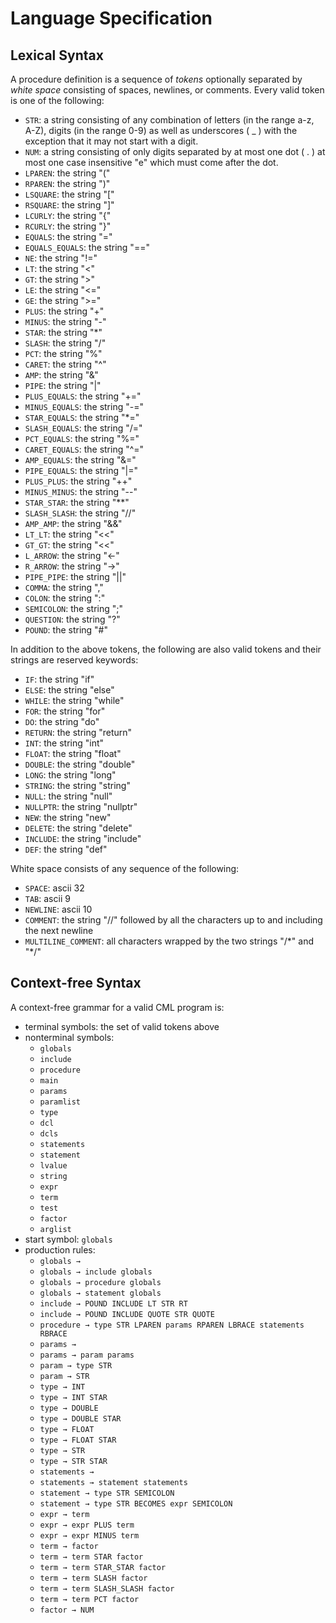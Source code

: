 # Language Specification

## Lexical Syntax

A procedure definition is a sequence of *tokens* optionally separated by *white space* consisting of spaces, newlines, or comments. Every valid token is one of the following:

 * `STR`: a string consisting of any combination of letters (in the range a-z, A-Z), digits (in the range 0-9) as well as underscores ( _ ) with the exception that it may not start with a digit.
 * `NUM`: a string consisting of only digits separated by at most one dot ( . ) at most one case insensitive "e" which must come after the dot.
 * `LPAREN`: the string "("
 * `RPAREN`: the string ")"
 * `LSQUARE`: the string "["
 * `RSQUARE`: the string "]"
 * `LCURLY`: the string "{"
 * `RCURLY`: the string "}"
 * `EQUALS`: the string "="
 * `EQUALS_EQUALS`: the string "=="
 * `NE`: the string "!="
 * `LT`: the string "<"
 * `GT`: the string ">"
 * `LE`: the string "<="
 * `GE`: the string ">="
 * `PLUS`: the string "+"
 * `MINUS`: the string "-"
 * `STAR`: the string "*"
 * `SLASH`: the string "/"
 * `PCT`: the string "%"
 * `CARET`: the string "^"
 * `AMP`: the string "&"
 * `PIPE`: the string "|"
 * `PLUS_EQUALS`: the string "+="
 * `MINUS_EQUALS`: the string "-="
 * `STAR_EQUALS`: the string "*="
 * `SLASH_EQUALS`: the string "/="
 * `PCT_EQUALS`: the string "%="
 * `CARET_EQUALS`: the string "^="
 * `AMP_EQUALS`: the string "&="
 * `PIPE_EQUALS`: the string "|="
 * `PLUS_PLUS`: the string "++"
 * `MINUS_MINUS`: the string "--"
 * `STAR_STAR`: the string "**"
 * `SLASH_SLASH`: the string "//"
 * `AMP_AMP`: the string "&&"
 * `LT_LT`: the string "<<"
 * `GT_GT`: the string "<<"
 * `L_ARROW`: the string "<-"
 * `R_ARROW`: the string "->"
 * `PIPE_PIPE`: the string "||"
 * `COMMA`: the string ","
 * `COLON`: the string ":"
 * `SEMICOLON`: the string ";"
 * `QUESTION`: the string "?"
 * `POUND`: the string "#"

In addition to the above tokens, the following are also valid tokens and their strings are reserved keywords:

 * `IF`: the string "if"
 * `ELSE`: the string "else"
 * `WHILE`: the string "while"
 * `FOR`: the string "for"
 * `DO`: the string "do"
 * `RETURN`: the string "return"
 * `INT`: the string "int"
 * `FLOAT`: the string "float"
 * `DOUBLE`: the string "double"
 * `LONG`: the string "long"
 * `STRING`: the string "string"
 * `NULL`: the string "null"
 * `NULLPTR`: the string "nullptr"
 * `NEW`: the string "new"
 * `DELETE`: the string "delete"
 * `INCLUDE`: the string "include"
 * `DEF`: the string "def"

White space consists of any sequence of the following:

 * `SPACE`: ascii 32
 * `TAB`: ascii 9
 * `NEWLINE`: ascii 10
 * `COMMENT`: the string "//" followed by all the characters up to and including the next newline
 * `MULTILINE_COMMENT`: all characters wrapped by the two strings "/\*" and "\*/"

## Context-free Syntax

A context-free grammar for a valid CML program is:

 * terminal symbols: the set of valid tokens above
 * nonterminal symbols:
   * `globals`
   * `include`
   * `procedure`
   * `main`
   * `params`
   * `paramlist`
   * `type`
   * `dcl`
   * `dcls`
   * `statements`
   * `statement`
   * `lvalue`
   * `string`
   * `expr`
   * `term`
   * `test`
   * `factor`
   * `arglist`
 * start symbol: `globals`
 * production rules:
   * `globals → `
   * `globals → include globals`
   * `globals → procedure globals`
   * `globals → statement globals`
   * `include → POUND INCLUDE LT STR RT`
   * `include → POUND INCLUDE QUOTE STR QUOTE`
   * `procedure → type STR LPAREN params RPAREN LBRACE statements RBRACE`
   * `params → `
   * `params → param params`
   * `param → type STR`
   * `param → STR`
   * `type → INT`
   * `type → INT STAR`
   * `type → DOUBLE`
   * `type → DOUBLE STAR`
   * `type → FLOAT`
   * `type → FLOAT STAR`
   * `type → STR`
   * `type → STR STAR`
   * `statements → `
   * `statements → statement statements`
   * `statement → type STR SEMICOLON`
   * `statement → type STR BECOMES expr SEMICOLON`
   * `expr → term`
   * `expr → expr PLUS term`
   * `expr → expr MINUS term`
   * `term → factor`
   * `term → term STAR factor`
   * `term → term STAR_STAR factor`
   * `term → term SLASH factor`
   * `term → term SLASH_SLASH factor`
   * `term → term PCT factor`
   * `factor → NUM`
